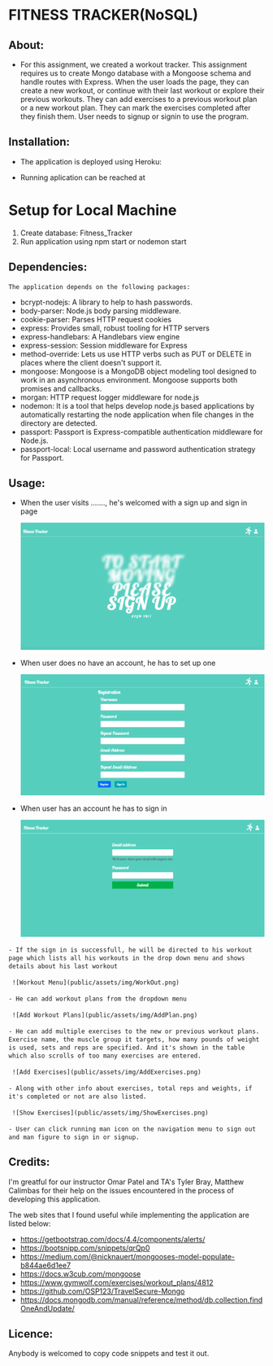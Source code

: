 
# FITNESS TRACKER(NoSQL)

## About: ##

* For this assignment, we created a workout tracker. This assignment requires us to create Mongo database with a Mongoose schema and handle routes with Express. When the user loads the page, they can create a new workout, or continue with their last workout or explore their previous workouts. They can add exercises to a previous workout plan or a new workout plan. They can mark the exercises completed after they finish them. User needs to signup or signin to use the program. 

## Installation: ##

  * The application is deployed using Heroku: 

  * Running aplication can be reached at 

  # Setup for Local Machine

1. Create database: Fitness_Tracker
2. Run application using npm start or nodemon start


## Dependencies: ##

    The application depends on the following packages:

   *  bcrypt-nodejs: A library to help to hash passwords.
   *  body-parser: Node.js body parsing middleware.
   *  cookie-parser: Parses HTTP request cookies
   *  express: Provides small, robust tooling for HTTP servers
   *  express-handlebars: A Handlebars view engine 
   *  express-session: Session middleware for Express
   *  method-override: Lets us use HTTP verbs such as PUT or DELETE in places where the client doesn't support it.
   *  mongoose: Mongoose is a MongoDB object modeling tool designed to work in an asynchronous environment. Mongoose supports both promises and callbacks.
   *  morgan: HTTP request logger middleware for node.js
   *  nodemon: It is a tool that helps develop node.js based applications by automatically restarting the node application when file changes in the directory are detected.
   *  passport: Passport is Express-compatible authentication middleware for Node.js.
   *  passport-local: Local username and password authentication strategy for Passport.
   

## Usage: ##

   - When the user visits ......., he's welcomed with a sign up and sign in page

     ![Welcome Page](public/assets/img/WelcomePage.png)
     
   - When user does no have an account, he has to set up one

     ![Registration](public/assets/img/Registration.png)
     
   - When user has an account he has to sign in 

     ![Sign in](public/assets/img/SignIn.png)
     
    - If the sign in is successfull, he will be directed to his workout page which lists all his workouts in the drop down menu and shows details about his last workout

     ![Workout Menu](public/assets/img/WorkOut.png)
    
    - He can add workout plans from the dropdown menu

     ![Add Workout Plans](public/assets/img/AddPlan.png)

    - He can add multiple exercises to the new or previous workout plans. Exercise name, the muscle group it targets, how many pounds of weight is used, sets and reps are specified. And it's shown in the table which also scrolls of too many exercises are entered.

     ![Add Exercises](public/assets/img/AddExercises.png)

    - Along with other info about exercises, total reps and weights, if it's completed or not are also listed.

     ![Show Exercises](public/assets/img/ShowExercises.png)

    - User can click running man icon on the navigation menu to sign out and man figure to sign in or signup.
    


## Credits: ## 

I'm greatful for our instructor Omar Patel and TA's Tyler Bray, Matthew Calimbas for their help on the issues encountered in the process of developing this application.

The web sites that I found useful while implementing the application are listed below:

  * https://getbootstrap.com/docs/4.4/components/alerts/
  * https://bootsnipp.com/snippets/qrQp0
  * https://medium.com/@nicknauert/mongooses-model-populate-b844ae6d1ee7
  * https://docs.w3cub.com/mongoose
  * https://www.gymwolf.com/exercises/workout_plans/4812
  * https://github.com/OSP123/TravelSecure-Mongo
  * https://docs.mongodb.com/manual/reference/method/db.collection.findOneAndUpdate/
  
## Licence: ##

Anybody is welcomed to copy code snippets and test it out.
